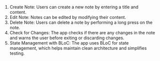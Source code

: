 1. Create Note: Users can create a new note by entering a title and content.
2. Edit Note: Notes can be edited by modifying their content.
3. Delete Note: Users can delete a note by performing a long press on the note.
4. Check for Changes: The app checks if there are any changes in the note and warns the user before exiting or discarding changes.
5. State Management with BLoC: The app uses BLoC for state management, which helps maintain clean architecture and simplifies testing.